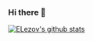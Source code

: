 ### Hi there 👋

[![ELezov's github stats](https://github-readme-stats.vercel.app/api?username=ELezov)](https://github.com/anuraghazra/github-readme-stats)

<!--
**ELezov/ELezov** is a ✨ _special_ ✨ repository because its `README.md` (this file) appears on your GitHub profile.

Here are some ideas to get you started:

- 🔭 I’m currently working on ...
- 🌱 I’m currently learning ...
- 👯 I’m looking to collaborate on ...
- 🤔 I’m looking for help with ...
- 💬 Ask me about ...
- 📫 How to reach me: ...
- 😄 Pronouns: ...
- ⚡ Fun fact: ...
-->
